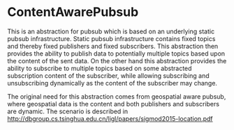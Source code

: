 # ContentAwarePubsub
This is an abstraction for pubsub which is based on an underlying static pubsub infrastructure.
Static pubsub infrastructure contains fixed topics and thereby fixed publishers and fixed subscribers.
This abstraction then provides the ability to publish data to potentially multiple topics based upon the content of the sent data. On the other hand this abstraction provides the ability to subscribe to multiple topics based on some abstracted subscription content of the subscriber, while allowing subscribing and unsubscribing dynamically as the content of the subscriber may change.

The original need for this abstraction comes from geospatial aware pubsub, where geospatial data is the content and both publishers and subscribers are dynamic. The scenario is described in http://dbgroup.cs.tsinghua.edu.cn/ligl/papers/sigmod2015-location.pdf
